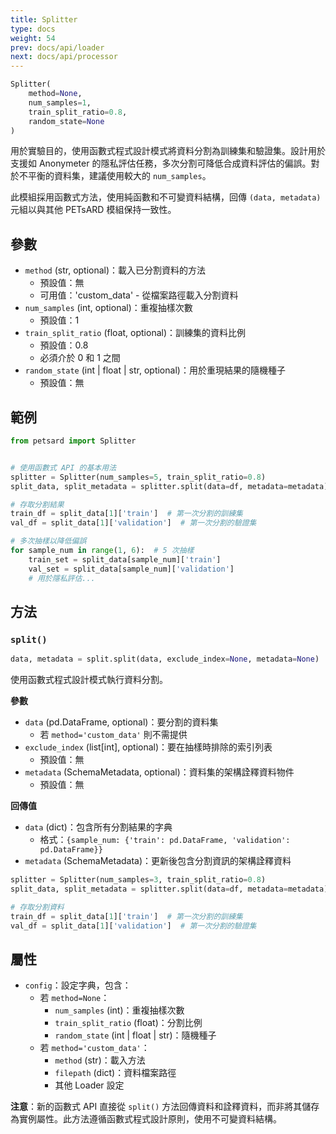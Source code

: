 ```yaml
---
title: Splitter
type: docs
weight: 54
prev: docs/api/loader
next: docs/api/processor
---
```



```python
Splitter(
    method=None,
    num_samples=1,
    train_split_ratio=0.8,
    random_state=None
)
```

用於實驗目的，使用函數式程式設計模式將資料分割為訓練集和驗證集。設計用於支援如 Anonymeter 的隱私評估任務，多次分割可降低合成資料評估的偏誤。對於不平衡的資料集，建議使用較大的 `num_samples`。

此模組採用函數式方法，使用純函數和不可變資料結構，回傳 `(data, metadata)` 元組以與其他 PETsARD 模組保持一致性。

## 參數

- `method` (str, optional)：載入已分割資料的方法
  - 預設值：無
  - 可用值：'custom_data' - 從檔案路徑載入分割資料
- `num_samples` (int, optional)：重複抽樣次數
  - 預設值：1
- `train_split_ratio` (float, optional)：訓練集的資料比例
  - 預設值：0.8
  - 必須介於 0 和 1 之間
- `random_state` (int | float | str, optional)：用於重現結果的隨機種子
  - 預設值：無

## 範例

```python
from petsard import Splitter


# 使用函數式 API 的基本用法
splitter = Splitter(num_samples=5, train_split_ratio=0.8)
split_data, split_metadata = splitter.split(data=df, metadata=metadata)

# 存取分割結果
train_df = split_data[1]['train']  # 第一次分割的訓練集
val_df = split_data[1]['validation']  # 第一次分割的驗證集

# 多次抽樣以降低偏誤
for sample_num in range(1, 6):  # 5 次抽樣
    train_set = split_data[sample_num]['train']
    val_set = split_data[sample_num]['validation']
    # 用於隱私評估...
```

## 方法

### `split()`

```python
data, metadata = split.split(data, exclude_index=None, metadata=None)
```

使用函數式程式設計模式執行資料分割。

**參數**

- `data` (pd.DataFrame, optional)：要分割的資料集
  - 若 `method='custom_data'` 則不需提供
- `exclude_index` (list[int], optional)：要在抽樣時排除的索引列表
  - 預設值：無
- `metadata` (SchemaMetadata, optional)：資料集的架構詮釋資料物件
  - 預設值：無

**回傳值**

- `data` (dict)：包含所有分割結果的字典
  - 格式：`{sample_num: {'train': pd.DataFrame, 'validation': pd.DataFrame}}`
- `metadata` (SchemaMetadata)：更新後包含分割資訊的架構詮釋資料

```python
splitter = Splitter(num_samples=3, train_split_ratio=0.8)
split_data, split_metadata = splitter.split(data=df, metadata=metadata)

# 存取分割資料
train_df = split_data[1]['train']  # 第一次分割的訓練集
val_df = split_data[1]['validation']  # 第一次分割的驗證集
```

## 屬性

- `config`：設定字典，包含：
  - 若 `method=None`：
    - `num_samples` (int)：重複抽樣次數
    - `train_split_ratio` (float)：分割比例
    - `random_state` (int | float | str)：隨機種子
  - 若 `method='custom_data'`：
    - `method` (str)：載入方法
    - `filepath` (dict)：資料檔案路徑
    - 其他 Loader 設定

**注意**：新的函數式 API 直接從 `split()` 方法回傳資料和詮釋資料，而非將其儲存為實例屬性。此方法遵循函數式程式設計原則，使用不可變資料結構。